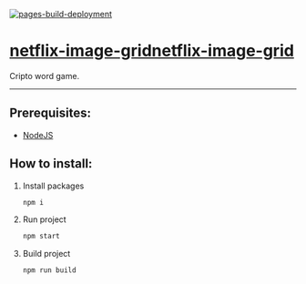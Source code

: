 [![pages-build-deployment](https://github.com/dudushy/netflix-image-gridnetflix-image-grid/actions/workflows/pages/pages-build-deployment/badge.svg?branch=gh-pages)](https://github.com/dudushy/netflix-image-gridnetflix-image-grid/actions/workflows/pages/pages-build-deployment)

# [netflix-image-gridnetflix-image-grid](https://dudushy.github.io/netflix-image-gridnetflix-image-grid/)
Cripto word game.

---
## Prerequisites:
- [NodeJS](https://nodejs.org/)

## How to install:
1. Install packages
    ```bash
    npm i
    ```
2. Run project
    ```bash
    npm start
    ```
3. Build project
    ```bash
    npm run build
    ```
